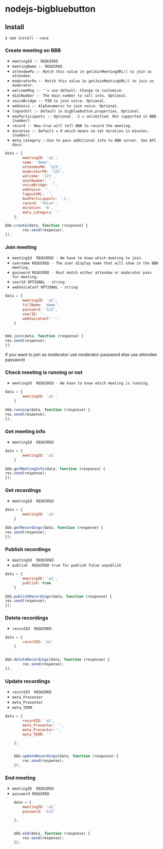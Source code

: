 # nodejs-bigbluebutton

## Install

```
$ npm install --save 
```


### Create meeting on BBB

- `meetingId :- REQUIRED`
- `meetingName :- REQUIRED`
- `attendeePw :- Match this value in getJoinMeetingURL() to join as attendee.`
- `moderatorPw :- Match this value in getJoinMeetingURL() to join as moderator.`
- `welcomeMsg :- ''= use default. Change to customize.`
- `dialNumber :- The main number to call into. Optional.`
- `voiceBridge :- PIN to join voice. Optional.`
- `webVoice :- Alphanumeric to join voice. Optional.`
- `logoutUrl :- Default in bigbluebutton.properties. Optional.`
- `maxParticipants :- Optional. -1 = unlimitted. Not supported in BBB. [number]`
- `record :- New.true will tell BBB to record the meeting.`
- `duration :- Default = 0 which means no set duration in minutes. [number]`
- `meta_category :-Use to pass additional info to BBB server. See API docs.`

```js
data = {
        meetingID: 'a1',
        name: 'demo',
        attendeePW: '123',
        moderatorPW: '123',
        welcome: '123',
        dialNumber: '',
        voiceBridge: '',
        webVoice: '',
        logoutURL: '',
        maxParticipants: '-1',
        record: 'false',
        duration: '0',
        meta_category: ''
    };

bbb.create(data, function (response) {
        res.send(response);
});
```


### Join meeting 

- `meetingId  REQUIRED - We have to know which meeting to join.`
- `username REQUIRED - The user display name that will show in the BBB meeting.`
- `password REQUIRED - Must match either attendee or moderator pass for meeting.`
- `userId OPTIONAL - string`
- `webVoiceConf OPTIONAL - string`

```js
data = {
        meetingID: 'a1',
        fullName: 'demo',
        password: '123',
        userID: '',
        webVoiceConf: '',
    }


bbb.join(data, function (response) {
res.send(response);
}); 
```
if you want to join as moderator use moderator password else use attendee password

### Check meeting is running or not 

- `meetingId  REQUIRED - We have to know which meeting is running.`

```js
data = {
        meetingID: 'a1',
    }

bbb.running(data, function (response) {
res.send(response);
}); 
```
        

### Get meeting info 

- `meetingId  REQUIRED`

```js
data = {
        meetingID: 'a1'
    }

bbb.getMeetingInfo(data, function (response) {
res.send(response);
}); 
```


### Get recordings 

- `meetingId  REQUIRED`

```js
data = {
        meetingID: 'a1'
    }

bbb.getRecordings(data, function (response) {
res.send(response);
});
```


### Publish recordings 

- `meetingId  REQUIRED`
- `publish  REQUIRED true for publish false unpublish`

```js
data = {
        meetingID: 'a1',
        publish: true
    }

bbb.publishRecordings(data, function (response) {
res.send(response);
});
```


### Delete recordings

- `recordID  REQUIRED`

```js
data = {
        recordID: 'a1'
    }


bbb.deleteRecordings(data, function (response) {
        res.send(response);
});
```



### Update recordings

- `recordID  REQUIRED`
- `meta_Presenter `
- `meta_Presenter  `
- `meta_TERM `

```js
data = {
        recordID: 'a1',
        meta_Presenter: '',
        meta_Presenter:'',
        meta_TERM: ''

    };


    bbb.updateRecordings(data, function (response) {
        res.send(response);
    });
```



### End meeting

- `meetingID  REQUIRED`
- `password REQUIRED`

```js
    data = {
        meetingID: 'a1',
        password: '123'

    };


    bbb.end(data, function (response) {
        res.send(response);
    });
```
